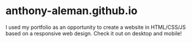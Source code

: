 # anthony-aleman.github.io

I used my portfolio as an opportunity to create a website in HTML/CSS/JS based on a responsive web design. Check it out on desktop and mobile!
